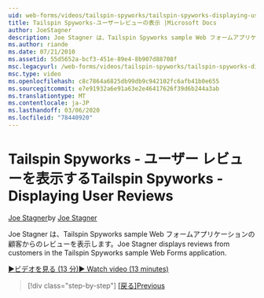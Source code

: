 ```yaml
---
uid: web-forms/videos/tailspin-spyworks/tailspin-spyworks-displaying-user-reviews
title: Tailspin Spyworks-ユーザーレビューの表示 |Microsoft Docs
author: JoeStagner
description: Joe Stagner は、Tailspin Spyworks sample Web フォームアプリケーションの顧客からのレビューを表示します。
ms.author: riande
ms.date: 07/21/2010
ms.assetid: 55d5652a-bcf3-451e-89e4-8b907d88708f
msc.legacyurl: /web-forms/videos/tailspin-spyworks/tailspin-spyworks-displaying-user-reviews
msc.type: video
ms.openlocfilehash: c8c7864a6825db99db9c942102fc6afb41b0e655
ms.sourcegitcommit: e7e91932a6e91a63e2e46417626f39d6b244a3ab
ms.translationtype: MT
ms.contentlocale: ja-JP
ms.lasthandoff: 03/06/2020
ms.locfileid: "78440920"
---
```

# <a name="tailspin-spyworks---displaying-user-reviews"></a><span data-ttu-id="ab0fe-103">Tailspin Spyworks - ユーザー レビューを表示する</span><span class="sxs-lookup"><span data-stu-id="ab0fe-103">Tailspin Spyworks - Displaying User Reviews</span></span>

<span data-ttu-id="ab0fe-104">[Joe Stagner](https://github.com/JoeStagner)</span><span class="sxs-lookup"><span data-stu-id="ab0fe-104">by [Joe Stagner](https://github.com/JoeStagner)</span></span>

<span data-ttu-id="ab0fe-105">Joe Stagner は、Tailspin Spyworks sample Web フォームアプリケーションの顧客からのレビューを表示します。</span><span class="sxs-lookup"><span data-stu-id="ab0fe-105">Joe Stagner displays reviews from customers in the Tailspin Spyworks sample Web Forms application.</span></span>

[<span data-ttu-id="ab0fe-106">&#9654;ビデオを見る (13 分)</span><span class="sxs-lookup"><span data-stu-id="ab0fe-106">&#9654; Watch video (13 minutes)</span></span>](https://channel9.msdn.com/Blogs/ASP-NET-Site-Videos/tailspin-spyworks-displaying-user-reviews)

> [!div class="step-by-step"]
> <span data-ttu-id="ab0fe-107">[[戻る]](tailspin-spyworks-adding-user-product-reviews.md)</span><span class="sxs-lookup"><span data-stu-id="ab0fe-107">[Previous](tailspin-spyworks-adding-user-product-reviews.md)</span></span>
